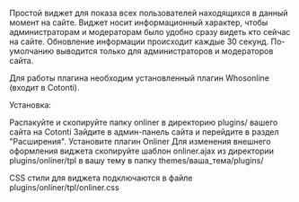 Простой виджет для показа всех пользователей находящихся в данный момент на сайте. Виджет носит информационный характер, чтобы администраторам и модераторам было удобно сразу видеть кто сейчас на сайте. Обновление информации происходит каждые 30 секунд. По-умолчанию выводится только для администраторов и модераторов сайта.

Для работы плагина необходим установленный плагин Whosonline (входит в Cotonti).

Установка:

Распакуйте и скопируйте папку onliner в директорию plugins/ вашего сайта на Cotonti
Зайдите в админ-панель сайта и перейдите в раздел "Расширения". Установите плагин Onliner
Для изменения внешнего оформления виджета скопируйте шаблон onliner.ajax из директории plugins/onliner/tpl в вашу тему в папку themes/ваша_тема/plugins/

CSS стили для виджета подключаются в файле plugins/onliner/tpl/onliner.css
